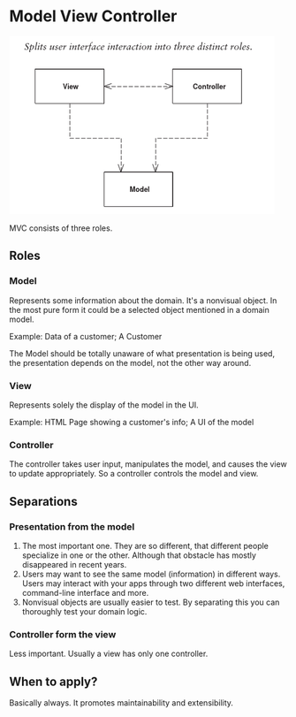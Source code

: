 # Model View Controller

![](assets/model-view-controller-diagram.png)

MVC consists of three roles.

## Roles
### Model
Represents some information about the domain. It's a nonvisual object. In the most pure form it could
be a selected object mentioned in a domain model.

Example: Data of a customer; A Customer

The Model should be totally unaware of what presentation is being used, the presentation depends on the model,
not the other way around.

### View
Represents solely the display of the model in the UI.

Example: HTML Page showing a customer's info; A UI of the model

### Controller
The controller takes user input, manipulates the model, and causes the view to update appropriately. So a
controller controls the model and view.


## Separations
### Presentation from the model
1. The most important one. They are so different, that different people specialize in one or the other. Although
that obstacle has mostly disappeared in recent years.
2. Users may want to see the same model (information) in different ways. Users may interact with your apps through
two different web interfaces, command-line interface and more.
3. Nonvisual objects are usually easier to test. By separating this you can thoroughly test your domain logic.

### Controller form the view
Less important. Usually a view has only one controller.


## When to apply?
Basically always. It promotes maintainability and extensibility.